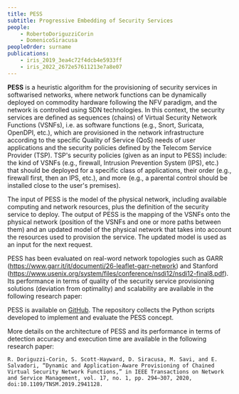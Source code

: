 ```yaml
---
title: PESS
subtitle: Progressive Embedding of Security Services
people: 
    - RobertoDoriguzziCorin
    - DomenicoSiracusa
peopleOrder: surname 
publications: 
    - iris_2019_3ea4c72f4dcb4e5933ff 
    - iris_2022_2672e57611213e7a8e07
---
```


**PESS** is a heuristic algorithm for the provisioning of security services in softwarised networks, where network functions can be dynamically deployed on commodity hardware following the NFV paradigm, and the network is controlled using SDN technologies. In this context, the security services are defined as sequences (chains) of Virtual Security Network Functions (VSNFs), i.e. as software functions (e.g., Snort, Suricata, OpenDPI, etc.), which are provisioned in the network infrastructure according to the specific Quality of Service (QoS) needs of user applications and the security policies defined by the Telecom Service Provider (TSP). TSP's security policies (given as an input to PESS) include: the kind of VSNFs (e.g., firewall, Intrusion Prevention System (IPS), etc.) that should be deployed for a specific class of applications, their order (e.g., firewall first, then an IPS, etc.), and more (e.g., a parental control should be installed close to the user's premises).

The input of PESS is the model of the physical network, including available computing and network resources, plus the definition of the security service to deploy. The output of PESS is the mapping of the VSNFs onto the physical network (position of the VSNFs and one or more paths between them) and an updated model of the physical network that takes into account the resources used to provision the service. The updated model is used as an input for the next request.

PESS has been evaluated on real-word network topologies such as GARR (<https://www.garr.it/it/documenti/26-leaflet-garr-network>) and Stanford (<https://www.usenix.org/system/files/conference/nsdi12/nsdi12-final8.pdf>). Its performance in terms of quality of the security service provisioning solutions (deviation from optimality) and scalability are available in the following research paper:

PESS is available on [GitHub](https://github.com/doriguzzi/pess-security). The repository collects the Python scripts developed to implement and evaluate the PESS concept.

More details on the architecture of PESS and its performance in terms of detection accuracy and execution time are available in the following research paper:

`R. Doriguzzi-Corin, S. Scott-Hayward, D. Siracusa, M. Savi, and E. Salvadori, “Dynamic and Application-Aware Provisioning of Chained Virtual Security Network Functions,” in IEEE Transactions on Network and Service Management, vol. 17, no. 1, pp. 294–307, 2020, doi:10.1109/TNSM.2019.2941128.`
